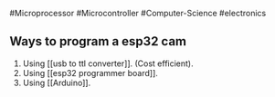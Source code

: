#Microprocessor #Microcontroller #Computer-Science #electronics 

## Ways to program a esp32 cam

1. Using [[usb to ttl converter]]. (Cost efficient).
2. Using [[esp32 programmer board]].
3. Using [[Arduino]].

